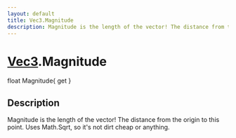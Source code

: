 ```yaml
---
layout: default
title: Vec3.Magnitude
description: Magnitude is the length of the vector! The distance from the origin to this point. Uses Math.Sqrt, so it's not dirt cheap or anything.
---
```

# [Vec3]({{site.url}}/Pages/StereoKit/Vec3.html).Magnitude

<div class='signature' markdown='1'>
float Magnitude{ get }
</div>

## Description
Magnitude is the length of the vector! The distance from
the origin to this point. Uses Math.Sqrt, so it's not dirt cheap
or anything.

